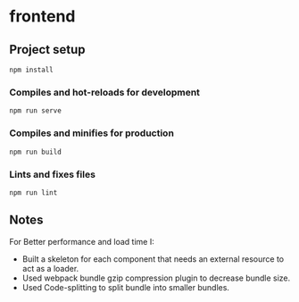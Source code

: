 # frontend

## Project setup
```
npm install
```

### Compiles and hot-reloads for development
```
npm run serve
```

### Compiles and minifies for production
```
npm run build
```

### Lints and fixes files
```
npm run lint
```

## Notes

For Better performance and load time I:
- Built a skeleton for each component that needs an external resource to act as a loader.
- Used webpack bundle gzip compression plugin to decrease bundle size.
- Used Code-splitting to split bundle into smaller bundles.
